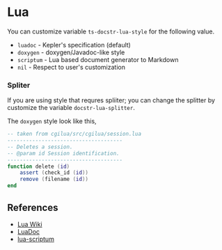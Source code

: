 # Lua

You can customize variable `ts-docstr-lua-style` for the following value.

* `luadoc` - Kepler's specification (default)
* `doxygen` - doxygen/Javadoc-like style
* `scriptum` - Lua based document generator to Markdown
* `nil` - Respect to user's customization

### Spliter

If you are using style that requres spliiter; you can change the splitter by
customize the variable `docstr-lua-splitter`.

The `doxygen` style look like this,

```lua
-- taken from cgilua/src/cgilua/session.lua
-------------------------------------
-- Deletes a session.
-- @param id Session identification.
-------------------------------------
function delete (id)
    assert (check_id (id))
    remove (filename (id))
end
```

## References

* [Lua Wiki](http://lua-users.org/wiki/DocumentingLuaCode)
* [LuaDoc](https://keplerproject.github.io/luadoc/manual.html)
* [lua-scriptum](https://github.com/charlesmallah/lua-scriptum)
